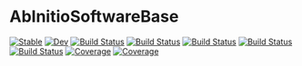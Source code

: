 # AbInitioSoftwareBase

[![Stable](https://img.shields.io/badge/docs-stable-blue.svg)](https://MineralsCloud.github.io/AbInitioSoftwareBase.jl/stable)
[![Dev](https://img.shields.io/badge/docs-dev-blue.svg)](https://MineralsCloud.github.io/AbInitioSoftwareBase.jl/dev)
[![Build Status](https://github.com/MineralsCloud/AbInitioSoftwareBase.jl/workflows/CI/badge.svg)](https://github.com/MineralsCloud/AbInitioSoftwareBase.jl/actions)
[![Build Status](https://travis-ci.com/MineralsCloud/AbInitioSoftwareBase.jl.svg?branch=master)](https://travis-ci.com/MineralsCloud/AbInitioSoftwareBase.jl)
[![Build Status](https://ci.appveyor.com/api/projects/status/github/MineralsCloud/AbInitioSoftwareBase.jl?svg=true)](https://ci.appveyor.com/project/singularitti/AbInitioSoftwareBase-jl)
[![Build Status](https://cloud.drone.io/api/badges/MineralsCloud/AbInitioSoftwareBase.jl/status.svg)](https://cloud.drone.io/MineralsCloud/AbInitioSoftwareBase.jl)
[![Build Status](https://api.cirrus-ci.com/github/MineralsCloud/AbInitioSoftwareBase.jl.svg)](https://cirrus-ci.com/github/MineralsCloud/AbInitioSoftwareBase.jl)
[![Coverage](https://codecov.io/gh/MineralsCloud/AbInitioSoftwareBase.jl/branch/master/graph/badge.svg)](https://codecov.io/gh/MineralsCloud/AbInitioSoftwareBase.jl)
[![Coverage](https://coveralls.io/repos/github/MineralsCloud/AbInitioSoftwareBase.jl/badge.svg?branch=master)](https://coveralls.io/github/MineralsCloud/AbInitioSoftwareBase.jl?branch=master)
